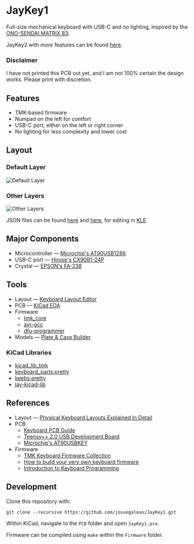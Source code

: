 # JayKey1
Full-size mechanical keyboard with USB-C and no lighting, inspired by the [ONO-SENDAI MATRIX 83](https://imgur.com/a/v5pzh#FiXKcm0).

JayKey2 with *more* features can be found [here](https://github.com/josuegaleas/JayKey2).

### Disclaimer
I have not printed this PCB out yet, and I am not 100% certain the design works. Please print with discretion.

## Features
- TMK-based firmware
- Numpad on the left for comfort
- USB-C port, either on the left or right corner
- No lighting for less complexity and lower cost

## Layout
### Default Layer
![Default Layer](https://raw.githubusercontent.com/josuegaleas/jay-images/master/keyboard-layout.png?raw=true)
### Other Layers
![Other Layers](https://raw.githubusercontent.com/josuegaleas/jay-images/master/keyboard-layout_layers.png?raw=true)

JSON files can be found [here](http://www.keyboard-layout-editor.com/#/gists/af0c6e535240ab3f75b8c3ce740c63bb) and [here](http://www.keyboard-layout-editor.com/#/gists/dfdca11b15b211802d6edf1502e16ecf), for editing in [KLE](http://www.keyboard-layout-editor.com/).

## Major Components
- Microcontroller — [Microchip's AT90USB1286](https://www.microchip.com/wwwproducts/en/AT90USB1286)
- USB-C port — [Hirose's CX90B1-24P](https://www.hirose.com/product/en/products/CX/CX90B1%2D24P/)
- Crystal — [EPSON's FA-238](https://www5.epsondevice.com/en/products/crystal_unit/fa238.html)

## Tools
- Layout — [Keyboard Layout Editor](http://www.keyboard-layout-editor.com/)
- PCB — [KiCad EDA](http://kicad-pcb.org/)
- Firmware
	- [tmk_core](https://github.com/tmk/tmk_core)
	- [avr-gcc](https://www.gnu.org/software/gcc/gcc.html)
	- [dfu-programmer](https://dfu-programmer.sourceforge.io/)
- Models — [Plate & Case Builder](http://builder.swillkb.com/)

### KiCad Libraries
- [kicad_lib_tmk](https://github.com/tmk/kicad_lib_tmk)
- [keyboard_parts.pretty](https://github.com/tmk/keyboard_parts.pretty)
- [keebs.pretty](https://github.com/egladman/keebs.pretty)
- [jay-kicad-lib](https://github.com/josuegaleas/jay-kicad-lib)

## References
- Layout — [Physical Keyboard Layouts Explained In Detail](https://www.massdrop.com/talk/947/keyboard-layouts-explained-in-detail-many-pics)
- PCB
	- [Keyboard PCB Guide](https://github.com/ruiqimao/keyboard-pcb-guide)
	- [Teensy++ 2.0 USB Development Board](https://www.pjrc.com/store/teensypp.html)
	- [Microchip's AT90USBKEY](https://www.microchip.com/DevelopmentTools/ProductDetails/AT90USBKEY2)
- Firmware
	- [TMK Keyboard Firmware Collection](https://github.com/tmk/tmk_keyboard/)
	- [How to build your very own keyboard firmware](https://deskthority.net/workshop-f7/how-to-build-your-very-own-keyboard-firmware-t7177.html)
	- [Introduction to Keyboard Programming](https://www.massdrop.com/article/introduction-to-keyboard-programming)

## Development
Clone this repository with:
```
git clone --recursive https://github.com/josuegaleas/JayKey1.git
```
Within KiCad, navigate to the `PCB` folder and open `JayKey1.pro`.

Firmware can be compiled using `make` within the `Firmware` folder.
